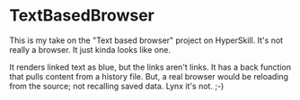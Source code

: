 # TextBasedBrowser
This is my take on the "Text based browser" project on HyperSkill. It's not really a browser. It just kinda looks like one.

It renders linked text as blue, but the links aren't links. It has a back function that pulls content from a history file. But, a real browser would be reloading from the source; not recalling saved data. Lynx it's not. ;-)
